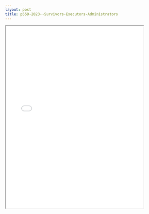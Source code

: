 ```yaml
---
layout: post
title: p559-2023--Survivors-Executors-Administrators
---
```


<div class="pdf-container">
<iframe src="/ea/assets/pdfs/p559-2023--Survivors-Executors-Administrators.pdf" height="600" width="90%" allowFullScreen="true"></iframe>
</div>

